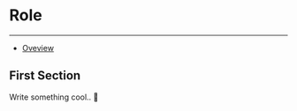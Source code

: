# Role

---

- [Oveview](#overview)

<a name="overview"></a>
## First Section

Write something cool.. 🦊
